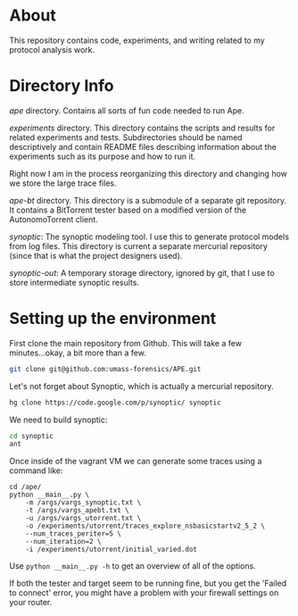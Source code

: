 # About

This repository contains code, experiments, and writing related to my protocol
analysis work.

# Directory Info

*ape* directory. Contains all sorts of fun code needed to run Ape. 

*experiments* directory. This directory contains the scripts and results for
related experiments and tests. Subdirectories should be named descriptively and
contain README files describing information about the experiments such as its
purpose and how to run it.

Right now I am in the process reorganizing this directory and changing how we
store the large trace files.

*ape-bt* directory. This directory is a submodule of a separate git
repository. It contains a BitTorrent tester based on a modified version of the
AutonomoTorrent client.

*synoptic*: The synoptic modeling tool. I use this to generate protocol models
from log files. This directory is current a separate mercurial repository (since
that is what the project designers used).

*synoptic-out*: A temporary storage directory, ignored by git, that I use to
store intermediate synoptic results. 

# Setting up the environment

First clone the main repository from Github. This will take a few
minutes...okay, a bit more than a few.

```bash
git clone git@github.com:umass-forensics/APE.git
```

Let's not forget about Synoptic, which is actually a mercurial repository.  

```bash
hg clone https://code.google.com/p/synoptic/ synoptic
```

We need to build synoptic:

```bash
cd synoptic
ant
```
Once inside of the vagrant VM we can generate some traces using a
command like:

    cd /ape/
    python __main__.py \
        -m /args/vargs_synoptic.txt \
        -t /args/vargs_apebt.txt \
        -u /args/vargs_utorrent.txt \ 
        -o /experiments/utorrent/traces_explore_nsbasicstartv2_5_2 \
        --num_traces_periter=5 \
        --num_iteration=2 \
        -i /experiments/utorrent/initial_varied.dot

Use `python __main__.py -h` to get an overview of all of the options.

If both the tester and target seem to be running fine, but you get the 'Failed
to connect' error, you might have a problem with your firewall settings on your
router.
